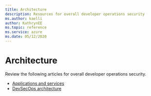 ```yaml
--- 
title: Architecture  
description: Resources for overall developer operations security
ms.author: kaelli
author: KathrynEE
ms.topic: reference
ms.service: azure 
ms.date: 05/12/2020
---
```



# Architecture 

Review the following articles for overall developer operations security.  

- [Applications and services](https://docs.microsoft.com/azure/architecture/framework/security/applications-services)  
- [DevSecOps architecture](https://docs.microsoft.com/azure/architecture/solution-ideas/articles/devsecops-in-azure)  

 